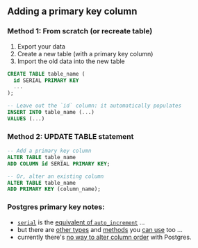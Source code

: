 ## Adding a primary key column

### Method 1: From scratch (or recreate table)

1. Export your data
2. Create a new table (with a primary key column)
3. Import the old data into the new table

```sql
CREATE TABLE table_name (
  id SERIAL PRIMARY KEY
  ...
);

-- Leave out the `id` column: it automatically populates
INSERT INTO table_name (...)
VALUES (...)
```

### Method 2: UPDATE TABLE statement

```sql
-- Add a primary key column
ALTER TABLE table_name
ADD COLUMN id SERIAL PRIMARY KEY;

-- Or, alter an existing column
ALTER TABLE table_name
ADD PRIMARY KEY (column_name);
```


### Postgres primary key notes:

- [`serial`](http://www.postgresqltutorial.com/postgresql-serial/) is the [equivalent of `auto_increment`](https://stackoverflow.com/questions/787722/postgresql-autoincrement) ...
- but there are [other types](https://stackoverflow.com/questions/11778102/what-is-the-right-data-type-for-unique-key-in-postgresql-db) and [methods](http://www.postgresqltutorial.com/postgresql-primary-key/) you [can use](https://www.starkandwayne.com/blog/uuid-primary-keys-in-postgresql/) too ...
- currently there's [no way to alter column order](http://wiki.postgresql.org/wiki/Alter_column_position) with Postgres.

